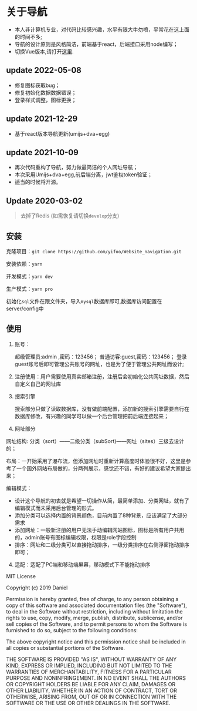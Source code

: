 # 关于导航

- 本人非计算机专业，对代码比较感兴趣，水平有限大牛勿喷，平常花在这上面的时间不多;
- 导航的设计原则是风格简洁，前端基于react，后端接口采用node编写；
- 切换Vue版本,请打开[这里](https://github.com/yifoo/Website_navigation/tags).
## update 2022-05-08
- 修复图标获取bug；
- 修复初始化数据数据错误；
- 登录样式调整，图标更换；
## update 2021-12-29
- 基于react版本导航更新(umijs+dva+egg)
## update 2021-10-09
- 再次代码重构了导航，努力做最简洁的个人网址导航；
- 本次采用Umijs+dva+egg,前后端分离，jwt鉴权token验证；
- 适当的时候将开源。


## Update 2020-03-02
> 去掉了Redis (如需恢复请切换`develop`分支)

## 安装

克隆项目：`git clone https://github.com/yifoo/Website_navigation.git`

安装依赖：`yarn`

开发模式：`yarn dev`

生产模式：`yarn pro`



初始化`sql`文件在跟文件夹，导入`mysql`数据库即可,数据库访问配置在server/config中

## 使用

1. 账号：

   超级管理员:admin ,密码：123456；
   普通访客:guest,密码：123456；
   登录guest账号后即可管理公共账号的网址，也是为了便于管理公共网址而设计;

2. 注册使用：用户需要使用真实邮箱注册，注册后会初始化公共网址数据，然后自定义自己的网址库

3. 搜索引擎

   搜索部分只做了读取数据库，没有做前端配置，添加新的搜索引擎需要自行在数据库修改，有兴趣的同学可以做一个后台管理把前后端连接起来；

4. 网址部分
  
  网址结构:  分类（sort）——二级分类（subSort)——网址（sites）三级去设计的；
  
  布局：一开始采用了瀑布流，但添加网址时重新计算高度时体验很不好，这里是参考了一个国外网站布局做的，分两列展示，感觉还不错，有好的建议希望大家提出来；
  
  编辑模式：
  
  - 设计这个导航的初衷就是希望一切操作从简，最简单添加、分类网址，就有了编辑模式而未采用后台管理的形式。
  - 添加分类可以选择内置的背景颜色，目前内置了8种背景，应该满足了大部分需求
  - 添加网址：一般新注册的用户无法手动编辑网站图标，图标是所有用户共用的，admin账号有图标编辑权限，权限是role字段控制
  - 排序：网址和二级分类可以直接拖动排序，一级分类排序在右侧浮窗拖动排序即可；
  
4. 适配：适配了PC端和移动端屏幕，移动模式下不能拖动排序







MIT License

Copyright (c) 2019 Daniel

Permission is hereby granted, free of charge, to any person obtaining a copy
of this software and associated documentation files (the "Software"), to deal
in the Software without restriction, including without limitation the rights
to use, copy, modify, merge, publish, distribute, sublicense, and/or sell
copies of the Software, and to permit persons to whom the Software is
furnished to do so, subject to the following conditions:

The above copyright notice and this permission notice shall be included in all
copies or substantial portions of the Software.

THE SOFTWARE IS PROVIDED "AS IS", WITHOUT WARRANTY OF ANY KIND, EXPRESS OR
IMPLIED, INCLUDING BUT NOT LIMITED TO THE WARRANTIES OF MERCHANTABILITY,
FITNESS FOR A PARTICULAR PURPOSE AND NONINFRINGEMENT. IN NO EVENT SHALL THE
AUTHORS OR COPYRIGHT HOLDERS BE LIABLE FOR ANY CLAIM, DAMAGES OR OTHER
LIABILITY, WHETHER IN AN ACTION OF CONTRACT, TORT OR OTHERWISE, ARISING FROM,
OUT OF OR IN CONNECTION WITH THE SOFTWARE OR THE USE OR OTHER DEALINGS IN THE
SOFTWARE.





